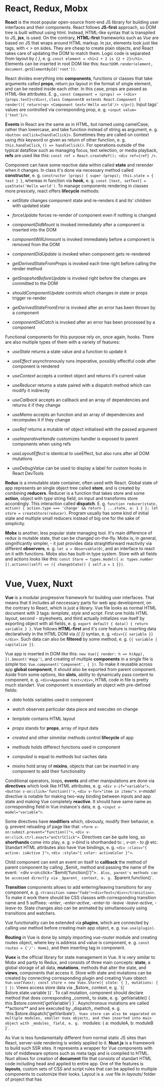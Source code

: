 # React, Redux, Mobx

**React** is the most popular open-source front-end JS library for building user interfaces and their components. React follows **JS-first** approach, so DOM tree is
built without using html. Instead, HTML-like syntax that is transpiled to JS, **jsx**, is used. On the contrary, **HTML-first** frameworks such as _Vue_ are based on
JS that wraps around HTML markup. In jsx, elements look just like tags, with _< >_ on sides. They are cheap to create plain objects, and React takes care of updating
the DOM to match them. Logic code is separated from layout by _{ }_, e. g. `const element = <h1>2 + 2 is {2 + 2}</h1>`. Elements can be inserted in root DOM like this:
`ReactDOM.render(element, document.getElementById('root'))`.

React divides everything into **components**, functions or classes that take arguments called **props**, return jsx layout in the format of single element, and can be
nested inside each other. In this case, props are passed as HTML-like attributes. E. g.,
`const Component = (props) => (<div>{props.text}</div>)`, `class ComponentB extends React.Component { render(){ return(<p> <Component text='Hello world'/> </p>)}`.
Input tags' values are controlled via corresponding prop, e. g. `<input value={'text'}/>`.

**Events** in React are the same as in HTML, but named using camelCase, rather than lowercase, and take function instead of string as argument, e. g.  
`<button onClick={handleClick}>`. Sometimes they are called on context using _this_ keyword or given as return of other function, e. g. `this.handleClick`,
`() => handleClick()`. For operations outside of the typical dataflow such as managing focus, text selection, or media playback, **refs** are used like this:
`const ref = React.createRef(); <div ref={ref} />`.

Component can have some reactive data within called **state** and rerender when it changes. In class it's done via necessary method called **constructor**, e. g.
`constructor (props) { super (props); this.state = { text } }`, whereas in function via **hook**, e. g. `const [text, setText] = useState('Hello world')`. To manage
components rendering in classes more presicely, react offers **lifecycle** methods:

- _setState_ changes component state and re-renders it and its' children with updated state

- _forceUpdate_ forces re-render of component even if nothing is changed

- _componentDidMount_ is invoked immediately after a component is inserted into the DOM

- _componentWillUnmount_ is invoked immediately before a component is removed from the DOM

- _componentDidUpdate_ is invoked when component gets re-rendered

- _getDerivedStateFromProps_ is invoked each time right before calling the render method

- _getSnapshotBeforeUpdate_ is invoked right before the changes are committed to the DOM

- _shouldComponentUpdate_ controls which changes in state or props trigger re-render

- _getDerivedStateFromError_ is invoked after an error has been thrown by a component

- _componentDidCatch_ is invoked after an error has been processed by a component

Functional components for this purpose rely on, once again, hooks. There are also multiple types of them with a variety of features:

- _useState_ returns a state value and a function to update it

- _useEffect_ asynchronously runs imperative, possibly effectful code after component is rendered

- _useContext_ accepts a context object and returns it's current value

- _useReducer_ returns a state paired with a dispatch method which can modify it indirectly
- _useCallback_ accepts an callback and an array of dependencies and returns it if they change

- _useMemo_ accepts an function and an array of dependencies and recomputes it if they change

- _useRef_ returns a mutable ref object initialised with the passed argument

- _useImperativeHandle_ customizes handler is exposed to parent components when using refs

- _useLayoutEffect_ is identical to useEffect, but also runs after all DOM mutations

- _useDebugValue_ can be used to display a label for custom hooks in React DevTools

**Redux** is a immutable state container, often used with React. Global state of app represents an single object tree called **store**, and is created by
combining **reducers**. Reducer is a function that takes store and some **action**, object with _type_ string field, on input and transforms store accordingly. This
interaction called **dispatch**. E. g. `function reducer(state, action) { action.type === 'change' && return { ...state, a: 1 } }; let store = createStore(reducer)`.
Program usually has some kind of initial state and multiple small reducers instead of big one for the sake of simplicity.

**Mobx** is another, less popular state managing tool. It's main difference of redux is mutable state, that can be changed on-the-fly. Mobx is, in general,
singnificantly simpler, - it just provides data straightforward reactivity via different **observers**, e. g. `let a = Observable(0)`, and an interface to react on it
with functions. Mobx also has built-in type system. Store with all fields and actions looks like this:
`const Store = types.model({ a: types.number }).actions((self) => ({ changeState() { self.a = 1 }})`.

# Vue, Vuex, Nuxt

**Vue** is a modular progressive framework for building user interfaces. That means that it includes all neccessary parts for web app
development, on the contrary to React, which is just a library. Vue file looks as normal HTML document with 3 tags: _template_,
_style_ and _script_. First one holds HTML layout, second - stylesheets, and third actually initializes vue itself by exporting object
with all fields, e. g. `export default { data() { return variable } }`. Vue follows **HTML-first** and it's core feature is inserting
data declaratively in the HTML DOM via _{{ }}_ syntax, e. g. `<div>{{ variable }}</div>`. Such data can also be **filtered** by some method, e. g. `{{ variable | capitalize }}`.

Vue app is inserted in DOM like this: `new Vue({ render: h => h(App), }).$mount('#app')`, and creating of multiple **components** in a single file is simple too: `Vue.component('Component', { })`. To make it reusable across app **global component**, it should also be exported from parent component. Aside from some options, like
**slots**, ability to dynamically pass content to component, e. g. `<div>Appended text</div>`, HTML code in file is pretty much standart.
Vue component is essentially an object with pre-defined fields:

- _data_ holds variables used in component

- _watch_ observes particular data piece and executes on change

- _template_ contains HTML layout

- _props_ stands for **props**, array of input data

- _created_ and other simmilar methods control **lifecycle** of app

- _methods_ holds differect functions used in component

- _computed_ is equal to _methods_ but caches data

- _mixins_ hold array of **mixins**, objects that can be inserted in any component to add their functionality

Conditional operators, loops, **events** and other manipulations are done via
**directives** which look like HTML attributes, e. g. `<div v-if="variable">`, `<button v-on:click='function()'>`,
`<div v-for="item in items">`. _v-model_ directive is notable for making two-way binding between inputs and app state and making Vue
completely **reactive**. It should have same name as
corresponding field in Vue instance's data, e. g. `<input v-model="variable">`.

Some directives have **modifiers** which, obvously,
modify their behavior, e. g. prevent reloading of page like that: `<form v-on:submit.prevent="function()">`,
`<div v-on:click.ctrl.exact="onCtrlClick">`. Directives can be quite long, so **shorthands** come into play, e. g. _v-bind_ is
shorthanded to _:_, _v-on_ - to _@_ etc. Standart HTML attributes also have Vue bindings, e. g. `<div :class="{ active: isActive }">`,
`<div :style="{ color: activeColor }">`.

Child component can emit an event on itself to **callback** the method of parent component by calling _$emit_ method and passing the name
of the event: `<div v-on:click="$emit('function()')">`. Also, parent's methods can be accessed directly via _$parent_ context, e. g. `$parent.function()`.

**Transition** components allows to add entering/leaving transitions for any component, e. g.
`<transition name="fade"><div>Text</div></transition>`. To make it work there should be CSS classes with corresponding transition name
and 5 suffixes: _-enter_, _-enter-active_, _-enter-to_ _-leave_ _-leave-active_, _-leave-to_. State changes also can be animated by
simultaneously using transitions and watchers.

Vue functionality can be extended via **plugins**, which are connected by calling _use_ method before creating main app object, e. g.
`Vue.use(plugin)`.

**Routing** in Vue is done by simply importing _vue-router_ module and creating routes object, where key is address and value is
component, e. g. `const routes = {'/': Home}`, and then inserting _<router-view>_ tag in component.

**Vuex** is the official library for state management in Vue. It is very similar to Mobx and partly to Redux, and consists of three main
concepts: **state**, a global storage of all data, **mutations**, methods that alter the state, and **views**, components that access it.
Store with state and mutations can be created by connecting corresponding plugin and creating Vuex object:
`Vue.use(Vuex); const store = new Vuex.Store({ state: { }, mutations: { } })`. Views access store data via _$store_ context, e. g.
`{{ $store.state.variable }}`. To call mutation, component should declare method that does corresponding _commit_ to state, e. g.
`getVariable() { this.$store.commit('getVariable') }`. Asynchronous mutations are called **actions** and are executed by _dispatch_
method, e. g. `this.$store.dispatch('getVaribale')`. Vuex store can also be separated on multiple modules, smaller Vuex objects, and then inserted into main object with _modules_ field, e. g. ` modules: { a: moduleA, b: moduleB }`.

As Vue is less fundamentally different from normal static JS sites than React, server-side rendering is widely applied to it.
**Nuxt.js** is a framework to build such SSR sites. It represents a wrapper for Vue components with lots of middleware options such as
meta tags and is compiled to HTML. Nuxt allows for creation of **document** file that consists of standart HTML code including head and applied to entire app. One of the features is **layouts**, custom sets of CSS and script rules that can be applied to
multiple components to customize their looks. Layout is a _.vue_ file in _layouts/_ folder of project that has _<template>_ tag inside.
SSR requires Nuxt to be running on Node server and app's components to match criterias, such as strictly following lifecycle, correct usage of anchor links and navigating between pages with _<NuxtLink>_ component.

# Other tools

These days almost no front-end development is done without **Node.js**, CLI JavaScript runtime based on Chromium engine. It allows to run scripts without browser and even
create servers based on JS completely. **Node Package Manager (NPM)** is the biggest software library in the world and at the same time a helper tool for Node users.
NPM's packages are open source and made by users from all over the world, as well as NPM itself. Aside from hosting JS code, NPM helps with package creation, dependencies
resolution etc. **Yet another resource negotiator (Yarn)** is Facebook's alternative to NPM with some differences and additional functionality.

No code can be written without proper IDE or, at least, text editor. **Visual Studio Code** is partly open source and very popular among front-end developers code editor
with dedicated functionality that can be extended by addons. On of them is code analyser for identifying problematic patterns called **ESLint**. **Prettier** is another
famous extension that formats code and makes it look more consistent and readable.

Essential software for any programmer is **version control system (VCS)**, and **Git** is the most popular one. Git is open source and it's main purpose is tracking
changes of files in directory, managing repositories and branches with different versions of project codebase. Another popular VCSes are Mercurial and Subversion.
To preserve and backup all VCS information, it is often hosted on servers. **GitHub** is the most widely used free hosting for Git repositories, as well as Gitlab and
Bitbucket. Both offline and online Git tools are neccessary for any developer's career.

There are many different **testing** and **deployment** tools like **Jest**. It is a JS framework for writing tests with focus on
simplicity to ensure correctness of any codebase. For example, to test any _module_, there should be file called _module.test.js_,
and the simplest expectation test uses _expect_ and _toBe_ keywords and looks like this: 
`test('1 + 2 is equal 3', () => { expect(sum(1, 2)).toBe(3) })`.

**Webpack** is an open-source JS module bundler that transforms front-end assets such as HTML, CSS, and images if the corresponding loaders are included and generates
static assets representing those modules with dependencies. It's config represents JS module with exports and rules for sources, e. g. `const cssRegex = /\.css$/`,
`mode: isEnvProduction ? 'production' : isEnvDevelopment && 'development'`. Most web apps nowadays use webpack to compress and control included resources.

**TypeScript** is a strict syntactical superset and compiler of JS that adds static typing to the language and is designed for the development of large applications and
avoiding common type conversion errors. In typscript, any variable has exact type that is one of the _Boolean_, _String_, _Number_, _Array_, _Tuple_, array with fixed
amount but not type of input, _Enum_, set of numeric values, e. g. `enum Color { Red = 1, Green, Blue }`, _Unknown_, _Void_, _Never_, exception or undefined return,
_Object_, _Null_ or _Undefined_ and _Any_. Any type is written with _:_ or **type assertion**, _<>_, e. g. `let a : number` or `let object = <Object>{ }`. TS also has
ways to create custom types via **interfaces**, e. g. `interface Props { a : number }`. Another TS feature, **Generics**, are functions that can imply polymorphism, e. g.
`function (a: number): number { }`. TS allows to create **abstract** classes, that only meant to be extended from, and that certain fields need to be filled to create an
instance, e. g. `abstract class Class { abstract method(): void }`.
